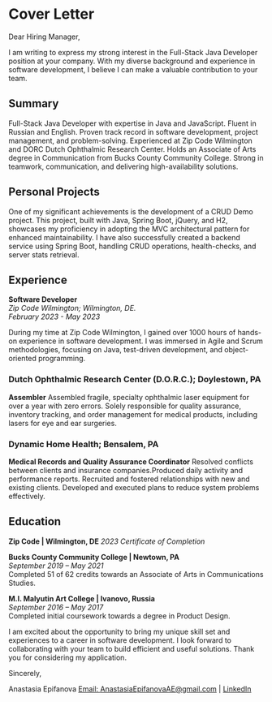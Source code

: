 # Cover Letter

Dear Hiring Manager,

I am writing to express my strong interest in the Full-Stack Java Developer position at your company. With my diverse background and experience in software development, I believe I can make a valuable contribution to your team.

## Summary

Full-Stack Java Developer with expertise in Java and JavaScript. Fluent in Russian and English. Proven track record in software development, project management, and problem-solving. Experienced at Zip Code Wilmington and DORC Dutch Ophthalmic Research Center. Holds an Associate of Arts degree in Communication from Bucks County Community College. Strong in teamwork, communication, and delivering high-availability solutions.

## Personal Projects

One of my significant achievements is the development of a CRUD Demo project. This project, built with Java, Spring Boot, jQuery, and H2, showcases my proficiency in adopting the MVC architectural pattern for enhanced maintainability. I have also successfully created a backend service using Spring Boot, handling CRUD operations, health-checks, and server stats retrieval. 

## Experience

**Software Developer**  
*Zip Code Wilmington; Wilmington, DE.*  
*February 2023 - May 2023*

During my time at Zip Code Wilmington, I gained over 1000 hours of hands-on experience in software development. I was immersed in Agile and Scrum methodologies, focusing on Java, test-driven development, and object-oriented programming.

### Dutch Ophthalmic Research Center (D.O.R.C.); Doylestown, PA 

**Assembler**
 Assembled fragile, specialty ophthalmic laser equipment for over a year with zero errors. Solely responsible for quality assurance, inventory tracking, and order management for medical products, including lasers for eye and ear surgeries.

### Dynamic Home Health; Bensalem, PA 

**Medical Records and Quality Assurance Coordinator**
Resolved conflicts between clients and insurance companies.Produced daily activity and performance reports. Recruited and fostered relationships with new and existing clients. Developed and executed plans to reduce system problems effectively.

## Education
**Zip Code | Wilmington, DE**
 *2023 Certificate of Completion*

**Bucks County Community College | Newtown, PA**  
  *September 2019 – May 2021*  
  Completed 51 of 62 credits towards an Associate of Arts in Communications Studies.

**M.I. Malyutin Art College | Ivanovo, Russia**  
  *September 2016 – May 2017*  
  Completed initial coursework towards a degree in Product Design.


I am excited about the opportunity to bring my unique skill set and experiences to a career in software development. I look forward to collaborating with your team to build efficient and useful solutions. Thank you for considering my application.

Sincerely,

Anastasia Epifanova
[Email: AnastasiaEpifanovaAE@gmail.com](mailto:AnastasiaEpifanovaAE@gmail.com) | [LinkedIn](linkedin.com/in/epifanova-anastasia-nastya)
